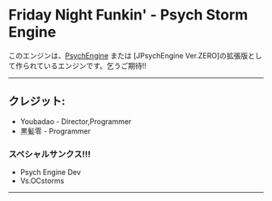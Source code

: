 # Friday Night Funkin' - Psych Storm Engine
このエンジンは、[PsychEngine](https://github.com/ShadowMario/FNF-PsychEngine/tree/0.6.3) または [JPsychEngine Ver.ZERO]の拡張版として作られているエンジンです。乞うご期待!!
_____________________________________
## クレジット:
* Youbadao - Director,Programmer
* 黒髪零 - Programmer

### スペシャルサンクス!!!
* Psych Engine Dev
* Vs.OCstorms
_____________________________________
